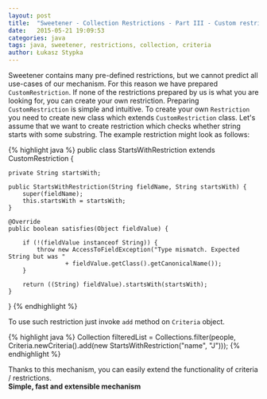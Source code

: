 ```yaml
---
layout: post
title:  "Sweetener - Collection Restrictions - Part III - Custom restrictions"
date:   2015-05-21 19:09:53
categories: java
tags: java, sweetener, restrictions, collection, criteria
author: Łukasz Stypka
---
```

Sweetener contains many pre-defined restrictions, but we cannot predict all use-cases of our mechanism. For this reason we have prepared `CustomRestriction`. If none of the restrictions prepared by us is what you are looking for, you can create your own restriction. Preparing `CustomRestriction` is simple and intuitive. To create your own `Restriction` you need to create new class which extends `CustomRestriction` class. 
Let's assume that we want to create restriction which checks whether string starts with some substring. The example restriction might look as follows:

{% highlight java %}
public class StartsWithRestriction extends CustomRestriction {

    private String startsWith;

    public StartsWithRestriction(String fieldName, String startsWith) {
        super(fieldName);
        this.startsWith = startsWith;
    }

    @Override
    public boolean satisfies(Object fieldValue) {

        if (!(fieldValue instanceof String)) {
            throw new AccessToFieldException("Type mismatch. Expected String but was "
                    + fieldValue.getClass().getCanonicalName());
        }

        return ((String) fieldValue).startsWith(startsWith);
    }

}
{% endhighlight %}

To use such restriction just invoke `add` method on `Criteria` object. 

{% highlight java %}
Collection<Person> filteredList = Collections.filter(people,
                Criteria.newCriteria().add(new StartsWithRestriction("name", "J")));
{% endhighlight %}

Thanks to this mechanism, you can easily extend the functionality of criteria / restrictions.  
**Simple, fast and extensible mechanism**